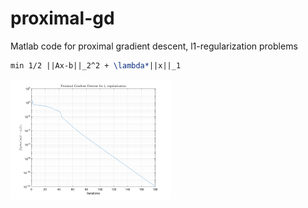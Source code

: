 # proximal-gd
Matlab code for proximal gradient descent, l1-regularization problems
```latex
min 1/2 ||Ax-b||_2^2 + \lambda*||x||_1
```

<img src="https://github.com/zach-li-sudo/proximal-gd/blob/master/pgd.png" alt="pgd" style="zoom:25%;" />
